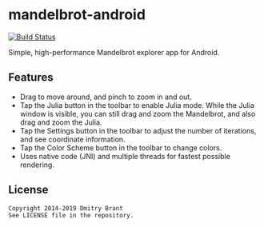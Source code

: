 # mandelbrot-android

[![Build Status](https://travis-ci.org/dbrant/mandelbrot-android.svg)](https://travis-ci.org/dbrant/mandelbrot-android)

Simple, high-performance Mandelbrot explorer app for Android.

## Features

- Drag to move around, and pinch to zoom in and out.
- Tap the Julia button in the toolbar to enable Julia mode. While the Julia window is visible, you can still drag and zoom the Mandelbrot, and also drag and zoom the Julia.
- Tap the Settings button in the toolbar to adjust the number of iterations, and see coordinate information.
- Tap the Color Scheme button in the toolbar to change colors.
- Uses native code (JNI) and multiple threads for fastest possible rendering.

## License

    Copyright 2014-2019 Dmitry Brant
    See LICENSE file in the repository.
